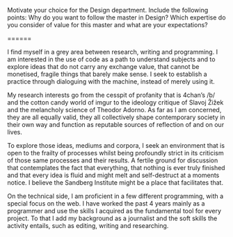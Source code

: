 Motivate your choice for the Design department. Include the following points: Why do you want to follow the master in Design? Which expertise do you consider of value for this master and what are your expectations?

======

I find myself in a grey area between research, writing and programming. I am interested in the use of code as a path to understand subjects and to explore ideas that do not carry any exchange value, that cannot be monetised, fragile things that barely make sense. I seek to establish a practice through dialoguing with the machine, instead of merely using it.

My research interests go from the cesspit of profanity that is 4chan’s /b/ and the cotton candy world of imgur to the ideology critique of Slavoj Žižek and the melancholy science of Theodor Adorno. As far as I am concerned, they are all equally valid, they all collectively shape contemporary society in their own way and function as reputable sources of reflection of and on our lives.

To explore those ideas, mediums and corpora, I seek an environment that is open to the frailty of processes whilst being profoundly strict in its criticism of those same processes and their results. A fertile ground for discussion that contemplates the fact that everything, that nothing is ever truly finished and that every idea is fluid and might melt and self-destruct at a moments notice. I believe the Sandberg Institute might be a place that facilitates that.

On the technical side, I am proficient in a few different programming, with a special focus on the web. I have worked the past 4 years mainly as a programmer and use the skills I acquired as the fundamental tool for every project. To that I add my background as a journalist and the soft skills the activity entails, such as editing, writing and researching.